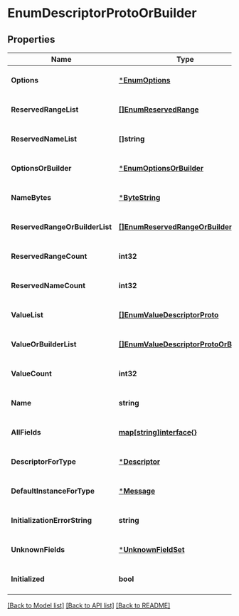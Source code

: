 # EnumDescriptorProtoOrBuilder

## Properties
Name | Type | Description | Notes
------------ | ------------- | ------------- | -------------
**Options** | [***EnumOptions**](EnumOptions.md) |  | [optional] [default to null]
**ReservedRangeList** | [**[]EnumReservedRange**](EnumReservedRange.md) |  | [optional] [default to null]
**ReservedNameList** | **[]string** |  | [optional] [default to null]
**OptionsOrBuilder** | [***EnumOptionsOrBuilder**](EnumOptionsOrBuilder.md) |  | [optional] [default to null]
**NameBytes** | [***ByteString**](ByteString.md) |  | [optional] [default to null]
**ReservedRangeOrBuilderList** | [**[]EnumReservedRangeOrBuilder**](EnumReservedRangeOrBuilder.md) |  | [optional] [default to null]
**ReservedRangeCount** | **int32** |  | [optional] [default to null]
**ReservedNameCount** | **int32** |  | [optional] [default to null]
**ValueList** | [**[]EnumValueDescriptorProto**](EnumValueDescriptorProto.md) |  | [optional] [default to null]
**ValueOrBuilderList** | [**[]EnumValueDescriptorProtoOrBuilder**](EnumValueDescriptorProtoOrBuilder.md) |  | [optional] [default to null]
**ValueCount** | **int32** |  | [optional] [default to null]
**Name** | **string** |  | [optional] [default to null]
**AllFields** | [**map[string]interface{}**](interface{}.md) |  | [optional] [default to null]
**DescriptorForType** | [***Descriptor**](Descriptor.md) |  | [optional] [default to null]
**DefaultInstanceForType** | [***Message**](Message.md) |  | [optional] [default to null]
**InitializationErrorString** | **string** |  | [optional] [default to null]
**UnknownFields** | [***UnknownFieldSet**](UnknownFieldSet.md) |  | [optional] [default to null]
**Initialized** | **bool** |  | [optional] [default to null]

[[Back to Model list]](../README.md#documentation-for-models) [[Back to API list]](../README.md#documentation-for-api-endpoints) [[Back to README]](../README.md)

